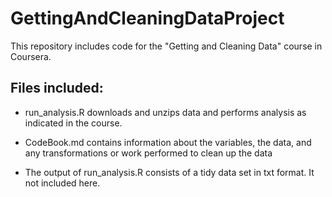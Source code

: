 # GettingAndCleaningDataProject

This repository includes code for the "Getting and Cleaning Data" course in Coursera.

## Files included:

* run_analysis.R downloads and unzips data and performs analysis as indicated in the course.

* CodeBook.md contains information about the variables, the data, and any transformations or work performed to clean up the data

* The output of run_analysis.R consists of a tidy data set in txt format. It not included here.
